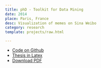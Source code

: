 ```yaml
---
title: phD - Toolkit for Data Mining  
date: 2014
place: Paris, France 
desc: Visualization of memes on Sina Weibo
category: research
template: projects/raw.html

---
```


* [Code on Github](https://github.com/clemsos/mitras)
* [Thesis in Latex](https://github.com/clemsos/thesis)
* [Download PDF](./thesis.pdf)

